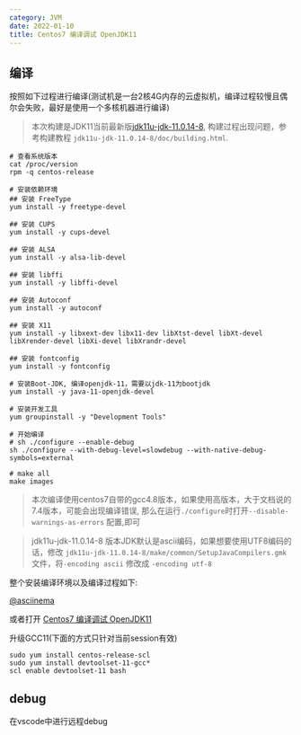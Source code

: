 ```yaml
---
category: JVM
date: 2022-01-10
title: Centos7 编译调试 OpenJDK11
---
```


## 编译

按照如下过程进行编译(测试机是一台2核4G内存的云虚拟机，编译过程较慢且偶尔会失败，最好是使用一个多核机器进行编译)

> 本次构建是JDK11当前最新版[jdk11u-jdk-11.0.14-8](https://github.com/openjdk/jdk11u/archive/refs/tags/jdk-11.0.14+8.zip), 构建过程出现问题，参考构建教程 `jdk11u-jdk-11.0.14-8/doc/building.html`.

```shell
# 查看系统版本
cat /proc/version
rpm -q centos-release

# 安装依赖环境
## 安装 FreeType
yum install -y freetype-devel 

## 安装 CUPS
yum install -y cups-devel 

## 安装 ALSA
yum install -y alsa-lib-devel

## 安装 libffi
yum install -y libffi-devel

## 安装 Autoconf
yum install -y autoconf

## 安装 X11
yum install -y libxext-dev libx11-dev libXtst-devel libXt-devel libXrender-devel libXi-devel libXrandr-devel

## 安装 fontconfig
yum install -y fontconfig

# 安装Boot-JDK, 编译openjdk-11，需要以jdk-11为bootjdk
yum install -y java-11-openjdk-devel

# 安装开发工具
yum groupinstall -y "Development Tools"

# 开始编译
# sh ./configure --enable-debug
sh ./configure --with-debug-level=slowdebug --with-native-debug-symbols=external

# make all
make images
```

> 本次编译使用centos7自带的gcc4.8版本，如果使用高版本，大于文档说的7.4版本，可能会出现编译错误, 那么在运行`./configure`时打开`--disable-warnings-as-errors` 配置,即可

> jdk11u-jdk-11.0.14-8 版本JDK默认是ascii编码，如果想要使用UTF8编码的话，修改 `jdk11u-jdk-11.0.14-8/make/common/SetupJavaCompilers.gmk` 文件，将`-encoding ascii` 修改成 `-encoding utf-8`

整个安装编译环境以及编译过程如下:

[@asciinema](/videos/centos7_compile_openjdk11.cast.cast)

或者打开    [Centos7 编译调试 OpenJDK11](/html/centos7_compile_debug_openjdk11.html)

升级GCC11(下面的方式只针对当前session有效)
```
sudo yum install centos-release-scl
sudo yum install devtoolset-11-gcc*
scl enable devtoolset-11 bash
```

## debug

在vscode中进行远程debug

